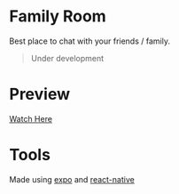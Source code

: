 # Family Room

Best place to chat with your friends / family.

> Under development

# Preview

[Watch Here](https://cdn.discordapp.com/attachments/708642239441666079/876057840278712371/test.mp4)

# Tools
Made using [expo](https://expo.io/) and [react-native](https://facebook.github.io/react-native/)
